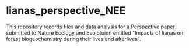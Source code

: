 # lianas_perspective_NEE
This repository records files and data analysis for a Perspective paper submitted to Nature Ecology and Evolotuion entitled "Impacts of lianas
on forest biogeochemistry during their lives and afterlives". 
